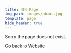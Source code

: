 ```yaml
---
title: 404 Page
img_path: images/about.jpg
template: page
hide_header: true
---
```


Sorry the page does not exist.

[Go back to Website](https://soleymani.netlify.com)